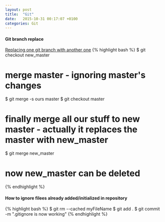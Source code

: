 ```yaml
---
layout: post
title:  "Git"
date:   2015-10-31 00:17:07 +0100
categories: Git
---
```


#### Git branch replace
[Replacing one git branch with another one](http://code.opoki.com/replacing-one-git-branch-with-another-one/)
{% highlight bash %}
$ git checkout new_master
# merge master - ignoring master's changes
$ git merge -s ours master
$ git checkout master
# finally merge all our stuff to new master - actually it replaces the master with new_master
$ git merge new_master
# now new_master can be deleted
{% endhighlight %}

#### How to ignore filees already added/initialized in repository
{% highlight bash %}
$ git rm --cached myFileName
$ git add .
$ git commit -m ".gitignore is now working"
{% endhighlight %}
